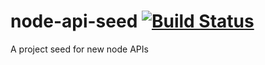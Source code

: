# node-api-seed [![Build Status](https://travis-ci.org/thiren/node-api-seed.svg?branch=master)](https://travis-ci.org/thiren/node-api-seed)
A project seed for new node APIs
